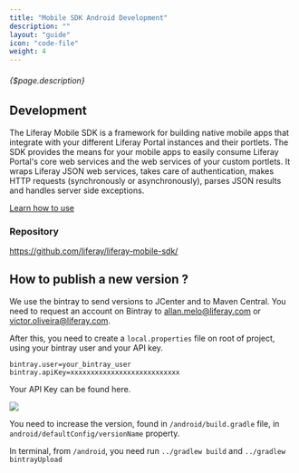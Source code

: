 ```yaml
---
title: "Mobile SDK Android Development"
description: ""
layout: "guide"
icon: "code-file"
weight: 4
---
```


###### {$page.description}

<article id="1">

## Development
The Liferay Mobile SDK is a framework for building native mobile apps that integrate with your different Liferay Portal instances and their portlets. The SDK provides the means for your mobile apps to easily consume Liferay Portal's core web services and the web services of your custom portlets. It wraps Liferay JSON web services, takes care of authentication, makes HTTP requests (synchronously or asynchronously), parses JSON results and handles server side exceptions.

[Learn how to use](https://dev.liferay.com/develop/tutorials/-/knowledge_base/7-0/mobile-sdk)

### Repository
<https://github.com/liferay/liferay-mobile-sdk/>

</article>

<article id="2">

## How to publish a new version ?
We use the bintray to send versions to JCenter and to Maven Central. You need to request an account on Bintray to allan.melo@liferay.com or victor.oliveira@liferay.com.

After this, you need to create a ```local.properties``` file on root of project, using your bintray user and your API key.
```
bintray.user=your_bintray_user
bintray.apiKey=xxxxxxxxxxxxxxxxxxxxxxxxxxx
```

Your API Key can be found here.

<img src="/images/bintray_apikey.png" />

You need to increase the version, found in ```/android/build.gradle``` file, in ```android/defaultConfig/versionName``` property.

In terminal, from ```/android```, you need run ```../gradlew build``` and ```../gradlew bintrayUpload```

</article>